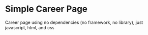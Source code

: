 
# Simple Career Page

Career page using no dependencies (no framework, no library), just javascript, html, and css
